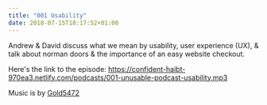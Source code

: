 ```yaml
---
title: "001 Usability"
date: 2018-07-15T18:17:52+01:00
---
```


Andrew &amp; David discuss what we mean by usability, user experience (UX), &amp; talk about norman doors &amp; the importance of an easy website checkout.

Here's the link to the episode: https://confident-haibt-970ea3.netlify.com/podcasts/001-unusable-podcast-usability.mp3

Music is by [Gold5472](https://gold5472.newgrounds.com/)